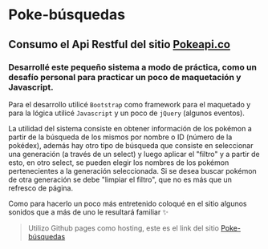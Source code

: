 # Poke-búsquedas
## Consumo el Api Restful del sitio [Pokeapi.co]

### Desarrollé este pequeño sistema a modo de práctica, como un desafío personal para practicar un poco de maquetación y Javascript.

Para el desarrollo utilicé `Bootstrap` como framework para el maquetado y para la lógica utilicé `Javascript` y un poco de `jQuery` (algunos eventos).

La utilidad del sistema consiste en obtener información de los pokémon a partir de la búsqueda de los mismos por nombre o ID (número de la pokédex), 
además hay otro tipo de búsqueda que consiste en seleccionar una generación (a través de un select) y luego aplicar el "filtro" y a partir de esto, en otro select,
se pueden elegir los nombres de los pokémon pertenecientes a la generación seleccionada. Si se desea buscar pokémon de otra generación se debe "limpiar el filtro",
que no es más que un refresco de página.

Como para hacerlo un poco más entretenido coloqué en el sitio algunos sonidos que a más de uno le resultará familiar ✨

> Utilizo Github pages como hosting, este es el link del sitio [Poke-búsquedas]


[Pokeapi.co]: <https://pokeapi.co/>
[Poke-búsquedas]: <https://learanda.github.io/pokeapi/>

